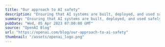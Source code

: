 ```yaml
---
title: "Our approach to AI safety"
description: "Ensuring that AI systems are built, deployed, and used safely is critical to our mission."
summary: "Ensuring that AI systems are built, deployed, and used safely is critical to our mission."
pubDate: "Wed, 05 Apr 2023 07:00:00 GMT"
source: "OpenAI Blog"
url: "https://openai.com/blog/our-approach-to-ai-safety"
thumbnail: "/assets/openai_logo.png"
---
```


